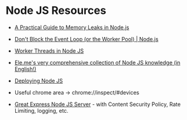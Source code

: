 # Node JS Resources

* [A Practical Guide to Memory Leaks in Node.js](https://www.arbazsiddiqui.me/a-practical-guide-to-memory-leaks-in-nodejs/)
* [Don't Block the Event Loop (or the Worker Pool) | Node.js](https://nodejs.org/en/docs/guides/dont-block-the-event-loop/)
* [Worker Threads in Node JS](https://nodejs.org/api/worker_threads.html)
* [Ele.me's very comprehensive collection of Node JS knowledge (in English!)](https://github.com/ElemeFE/node-interview/tree/master/sections/en-us)
* [Deploying Node JS](https://deployingnodejs.com/)

* Useful chrome area → chrome://inspect/#devices
* [Great Express Node JS Server](https://github.com/feross/bitmidi.com/blob/master/src/server/app.js) - with Content Security Policy, Rate Limiting, logging, etc.